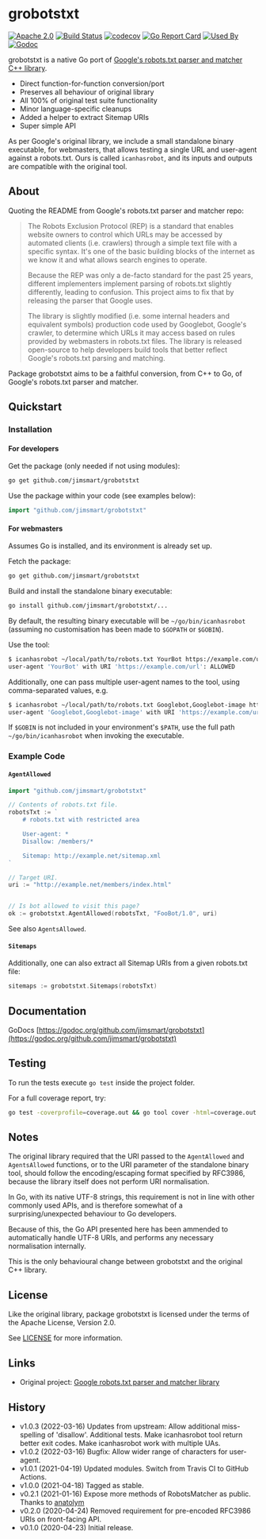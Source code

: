 # grobotstxt

[![Apache 2.0](https://img.shields.io/badge/license-Apache%202.0-blue.svg)](LICENSE)
[![Build Status](https://github.com/jimsmart/grobotstxt/actions/workflows/main.yml/badge.svg?branch=main)](https://github.com/jimsmart/grobotstxt/actions/workflows/main.yml)
[![codecov](https://codecov.io/gh/jimsmart/grobotstxt/branch/master/graph/badge.svg)](https://codecov.io/gh/jimsmart/grobotstxt)
[![Go Report Card](https://goreportcard.com/badge/github.com/jimsmart/grobotstxt?cache-buster)](https://goreportcard.com/report/github.com/jimsmart/grobotstxt)
[![Used By](https://img.shields.io/sourcegraph/rrc/github.com/jimsmart/grobotstxt.svg)](https://sourcegraph.com/github.com/jimsmart/grobotstxt)
[![Godoc](https://img.shields.io/badge/godoc-reference-blue.svg)](https://godoc.org/github.com/jimsmart/grobotstxt)

grobotstxt is a native Go port of [Google's robots.txt parser and matcher C++
library](https://github.com/google/robotstxt).

- Direct function-for-function conversion/port
- Preserves all behaviour of original library
- All 100% of original test suite functionality
- Minor language-specific cleanups
- Added a helper to extract Sitemap URIs
- Super simple API

As per Google's original library, we include a small standalone binary executable,
for webmasters, that allows testing a single URL and user-agent against
a robots.txt. Ours is called `icanhasrobot`, and its inputs and outputs
are compatible with the original tool.

## About

Quoting the README from Google's robots.txt parser and matcher repo:

> The Robots Exclusion Protocol (REP) is a standard that enables website owners to control which URLs may be accessed by automated clients (i.e. crawlers) through a simple text file with a specific syntax. It's one of the basic building blocks of the internet as we know it and what allows search engines to operate.
>
> Because the REP was only a de-facto standard for the past 25 years, different implementers implement parsing of robots.txt slightly differently, leading to confusion. This project aims to fix that by releasing the parser that Google uses.
>
> The library is slightly modified (i.e. some internal headers and equivalent symbols) production code used by Googlebot, Google's crawler, to determine which URLs it may access based on rules provided by webmasters in robots.txt files. The library is released open-source to help developers build tools that better reflect Google's robots.txt parsing and matching.

Package grobotstxt aims to be a faithful conversion, from C++ to Go, of Google's robots.txt parser and matcher.

## Quickstart

### Installation

#### For developers

Get the package (only needed if not using modules):

```bash
go get github.com/jimsmart/grobotstxt
```

Use the package within your code (see examples below):

```go
import "github.com/jimsmart/grobotstxt"
```

#### For webmasters

Assumes Go is installed, and its environment is already set up.

Fetch the package:

```bash
go get github.com/jimsmart/grobotstxt
```

Build and install the standalone binary executable:

```bash
go install github.com/jimsmart/grobotstxt/...
```

By default, the resulting binary executable will be `~/go/bin/icanhasrobot` (assuming no customisation has been made to `$GOPATH` or `$GOBIN`).

Use the tool:

```bash
$ icanhasrobot ~/local/path/to/robots.txt YourBot https://example.com/url
user-agent 'YourBot' with URI 'https://example.com/url': ALLOWED
```

Additionally, one can pass multiple user-agent names to the tool, using comma-separated values, e.g.

```bash
$ icanhasrobot ~/local/path/to/robots.txt Googlebot,Googlebot-image https://example.com/url
user-agent 'Googlebot,Googlebot-image' with URI 'https://example.com/url': ALLOWED
```

If `$GOBIN` is not included in your environment's `$PATH`, use the full path `~/go/bin/icanhasrobot` when invoking the executable.

### Example Code

#### `AgentAllowed`

```go
import "github.com/jimsmart/grobotstxt"

// Contents of robots.txt file.
robotsTxt := `
    # robots.txt with restricted area

    User-agent: *
    Disallow: /members/*

    Sitemap: http://example.net/sitemap.xml
`

// Target URI.
uri := "http://example.net/members/index.html"


// Is bot allowed to visit this page?
ok := grobotstxt.AgentAllowed(robotsTxt, "FooBot/1.0", uri)

```

See also `AgentsAllowed`.

#### `Sitemaps`

Additionally, one can also extract all Sitemap URIs from a given robots.txt file:

```go
sitemaps := grobotstxt.Sitemaps(robotsTxt)
```

## Documentation

GoDocs [https://godoc.org/github.com/jimsmart/grobotstxt](https://godoc.org/github.com/jimsmart/grobotstxt)

## Testing

To run the tests execute `go test` inside the project folder.

For a full coverage report, try:

```bash
go test -coverprofile=coverage.out && go tool cover -html=coverage.out
```

## Notes

The original library required that the URI passed to the
`AgentAllowed` and `AgentsAllowed` functions, or to the URI parameter
of the standalone binary tool, should follow the encoding/escaping format specified by RFC3986, because the library itself does not perform URI normalisation.

In Go, with its native UTF-8 strings, this requirement is not in line with other commonly used APIs, and is therefore somewhat of a surprising/unexpected behaviour to Go developers.

Because of this, the Go API presented here has been ammended to automatically handle UTF-8 URIs, and performs any necessary normalisation internally.

This is the only behavioural change between grobotstxt and the original C++ library.

## License

Like the original library, package grobotstxt is licensed under the terms of the
Apache License, Version 2.0.

See [LICENSE](LICENSE) for more information.

## Links

- Original project:
    [Google robots.txt parser and matcher library](https://github.com/google/robotstxt)

## History

- v1.0.3 (2022-03-16) Updates from upstream: Allow additional miss-spelling of 'disallow'. Additional tests. Make icanhasrobot tool return better exit codes. Make icanhasrobot work with multiple UAs.
- v1.0.2 (2022-03-16) Bugfix: Allow wider range of characters for user-agent.
- v1.0.1 (2021-04-19) Updated modules. Switch from Travis CI to GitHub Actions.
- v1.0.0 (2021-04-18) Tagged as stable.
- v0.2.1 (2021-01-16) Expose more methods of RobotsMatcher as public. Thanks to [anatolym](https://github.com/anatolym)
- v0.2.0 (2020-04-24) Removed requirement for pre-encoded RFC3986 URIs on front-facing API.
- v0.1.0 (2020-04-23) Initial release.
